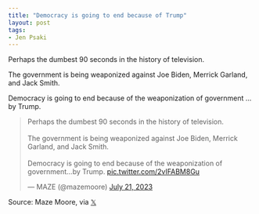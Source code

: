 ```yaml
---
title: "Democracy is going to end because of Trump"
layout: post
tags:
- Jen Psaki
---
```


Perhaps the dumbest 90 seconds in the history of television.

The government is being weaponized against Joe Biden, Merrick Garland, and Jack Smith.

Democracy is going to end because of the weaponization of government ... by Trump.

<blockquote class="twitter-tweet"><p lang="en" dir="ltr">Perhaps the dumbest 90 seconds in the history of television.<br /><br />The government is being weaponized against Joe Biden, Merrick Garland, and Jack Smith. <br /><br />Democracy is going to end because of the weaponization of government...by Trump. <a href="https://t.co/2vIFABM8Gu">pic.twitter.com/2vIFABM8Gu</a></p>&mdash; MAZE (@mazemoore) <a href="https://twitter.com/mazemoore/status/1682497435808026625?ref_src=twsrc%5Etfw">July 21, 2023</a></blockquote> <script async src="https://platform.twitter.com/widgets.js" charset="utf-8"></script>

Source: Maze Moore, via [𝕏](https://x.com)
